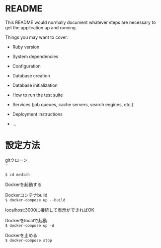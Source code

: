 # README

This README would normally document whatever steps are necessary to get the
application up and running.

Things you may want to cover:

* Ruby version

* System dependencies

* Configuration

* Database creation

* Database initialization

* How to run the test suite

* Services (job queues, cache servers, search engines, etc.)

* Deployment instructions

* ...

# 設定方法
gitクローン  
``

`$ cd medich`

Dockerを起動する

Dockerコンテナbuild  
`$ docker-compose up --build`

localhost:3000に接続して表示ができればOK

Dockerをlocalで起動  
`$ docker-compose up -d`

Dockerを止める  
`$ docker-compose stop`